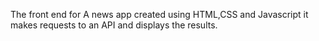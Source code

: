 The front end for A news app created using HTML,CSS and Javascript it makes requests to an API and displays the results.

